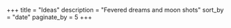 +++
title = "Ideas"
description = "Fevered dreams and moon shots"
sort_by = "date"
paginate_by = 5
+++
